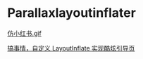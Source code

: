 # Parallaxlayoutinflater

[仿小红书.gif](http://upload-images.jianshu.io/upload_images/3093005-e1250b76665913c7.gif?imageMogr2/auto-orient/strip)

[搞事情，自定义 LayoutInflate 实现酷炫引导页](http://www.jianshu.com/p/b400b3547bee)

